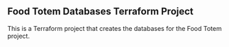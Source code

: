 ## Food Totem Databases Terraform Project

This is a Terraform project that creates the databases for the Food Totem project.